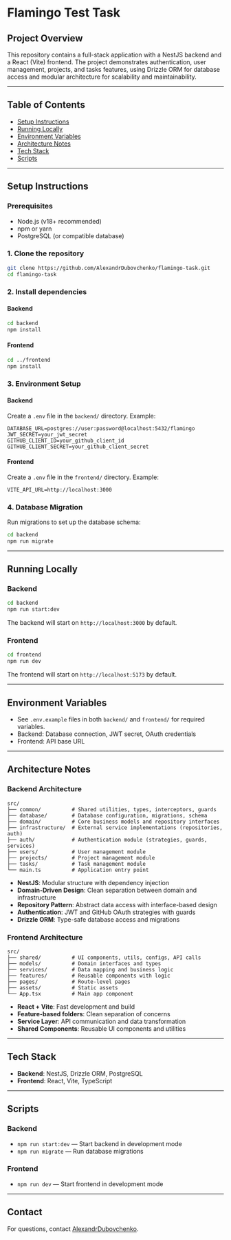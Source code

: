 # Flamingo Test Task

## Project Overview

This repository contains a full-stack application with a NestJS backend and a React (Vite) frontend. The project demonstrates authentication, user management, projects, and tasks features, using Drizzle ORM for database access and modular architecture for scalability and maintainability.

---

## Table of Contents
- [Setup Instructions](#setup-instructions)
- [Running Locally](#running-locally)
- [Environment Variables](#environment-variables)
- [Architecture Notes](#architecture-notes)
- [Tech Stack](#tech-stack)
- [Scripts](#scripts)

---

## Setup Instructions

### Prerequisites
- Node.js (v18+ recommended)
- npm or yarn
- PostgreSQL (or compatible database)

### 1. Clone the repository
```bash
git clone https://github.com/AlexandrDubovchenko/flamingo-task.git
cd flamingo-task
```

### 2. Install dependencies
#### Backend
```bash
cd backend
npm install
```
#### Frontend
```bash
cd ../frontend
npm install
```

### 3. Environment Setup

#### Backend
Create a `.env` file in the `backend/` directory. Example:
```env
DATABASE_URL=postgres://user:password@localhost:5432/flamingo
JWT_SECRET=your_jwt_secret
GITHUB_CLIENT_ID=your_github_client_id
GITHUB_CLIENT_SECRET=your_github_client_secret
```

#### Frontend
Create a `.env` file in the `frontend/` directory. Example:
```env
VITE_API_URL=http://localhost:3000
```

### 4. Database Migration
Run migrations to set up the database schema:
```bash
cd backend
npm run migrate
```

---

## Running Locally

### Backend
```bash
cd backend
npm run start:dev
```
The backend will start on `http://localhost:3000` by default.

### Frontend
```bash
cd frontend
npm run dev
```
The frontend will start on `http://localhost:5173` by default.

---

## Environment Variables
- See `.env.example` files in both `backend/` and `frontend/` for required variables.
- Backend: Database connection, JWT secret, OAuth credentials
- Frontend: API base URL

---

## Architecture Notes

### Backend Architecture
```
src/
├── common/          # Shared utilities, types, interceptors, guards
├── database/        # Database configuration, migrations, schema
├── domain/          # Core business models and repository interfaces
├── infrastructure/  # External service implementations (repositories, auth)
├── auth/            # Authentication module (strategies, guards, services)
├── users/           # User management module
├── projects/        # Project management module
├── tasks/           # Task management module
└── main.ts          # Application entry point
```
- **NestJS**: Modular structure with dependency injection
- **Domain-Driven Design**: Clean separation between domain and infrastructure
- **Repository Pattern**: Abstract data access with interface-based design
- **Authentication**: JWT and GitHub OAuth strategies with guards
- **Drizzle ORM**: Type-safe database access and migrations

### Frontend Architecture
```
src/
├── shared/          # UI components, utils, configs, API calls
├── models/          # Domain interfaces and types
├── services/        # Data mapping and business logic  
├── features/        # Reusable components with logic
├── pages/           # Route-level pages
├── assets/          # Static assets
└── App.tsx          # Main app component
```
- **React + Vite**: Fast development and build
- **Feature-based folders**: Clean separation of concerns
- **Service Layer**: API communication and data transformation
- **Shared Components**: Reusable UI components and utilities

---

## Tech Stack
- **Backend**: NestJS, Drizzle ORM, PostgreSQL
- **Frontend**: React, Vite, TypeScript

---

## Scripts

### Backend
- `npm run start:dev` — Start backend in development mode
- `npm run migrate` — Run database migrations

### Frontend
- `npm run dev` — Start frontend in development mode

---

## Contact
For questions, contact [AlexandrDubovchenko](https://github.com/AlexandrDubovchenko).
